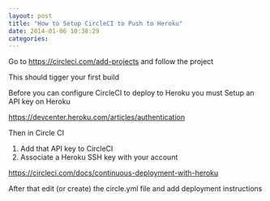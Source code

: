 ```yaml
---
layout: post
title: "How to Setup CircleCI to Push to Heroku"
date: 2014-01-06 10:38:29
categories:
---
```


Go to https://circleci.com/add-projects and follow the project

This should tigger your first build

Before you can configure CircleCI to deploy to Heroku you must Setup an API key on Heroku

https://devcenter.heroku.com/articles/authentication

Then in Circle CI

1. Add that API key to CircleCI
2. Associate a Heroku SSH key with your account

https://circleci.com/docs/continuous-deployment-with-heroku

After that edit (or create) the circle.yml file and add deployment instructions
